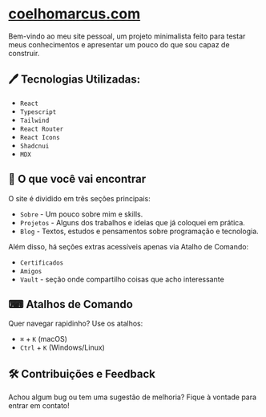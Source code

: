 # [coelhomarcus.com](https://coelhomarcus.com)

Bem-vindo ao meu site pessoal, um projeto minimalista feito para testar meus conhecimentos e apresentar um pouco do que sou capaz de construir.

## 🖊️ Tecnologias Utilizadas:

-   `React`
-   `Typescript`
-   `Tailwind`
-   `React Router`
-   `React Icons`
-   `Shadcnui`
-   `MDX`

## 📂 O que você vai encontrar

O site é dividido em três seções principais:

-   `Sobre` - Um pouco sobre mim e skills.
-   `Projetos` - Alguns dos trabalhos e ideias que já coloquei em prática.
-   `Blog` - Textos, estudos e pensamentos sobre programação e tecnologia.

Além disso, há seções extras acessíveis apenas via Atalho de Comando:

-   `Certificados`
-   `Amigos`
-   `Vault` - seção onde compartilho coisas que acho interessante

## ⌨ Atalhos de Comando

Quer navegar rapidinho? Use os atalhos:

-   `⌘` + `K` (macOS)
-   `Ctrl` + `K` (Windows/Linux)

## 🛠️ Contribuições e Feedback

Achou algum bug ou tem uma sugestão de melhoria? Fique à vontade para entrar em contato!
